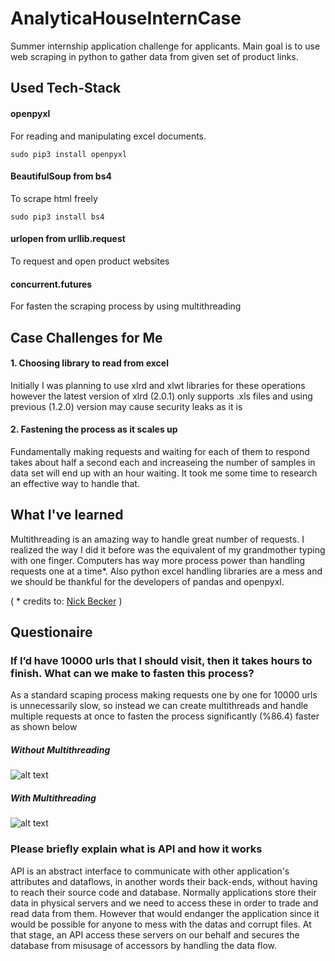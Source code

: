 # AnalyticaHouseInternCase
Summer internship application challenge for applicants. Main goal is to use web scraping in python to gather data from given set of product links. 

## Used Tech-Stack
#### openpyxl
For reading and manipulating excel documents.
```
sudo pip3 install openpyxl
```

#### BeautifulSoup from bs4
To scrape html freely
```
sudo pip3 install bs4
```

#### urlopen from urllib.request
To request and open product websites

#### concurrent.futures
For fasten the scraping process by using multithreading


## Case Challenges for Me
#### 1. Choosing library to read from excel
Initially I was planning to use xlrd and xlwt libraries for these operations however the latest version of xlrd (2.0.1) only supports .xls files 
and using previous (1.2.0) version may cause security leaks as it is 
#### 2. Fastening the process as it scales up
Fundamentally making requests and waiting for each of them to respond takes about half a second each and increaseing the number of samples in data set will end up with an hour waiting. It took me some time to research an effective way to handle that.

## What I've learned
Multithreading is an amazing way to handle great number of requests. I realized the way I did it before was the equivalent of my grandmother typing with one finger. Computers has way more process power than handling requests one at a time*. Also python excel handling libraries are a mess and we should be thankful for the developers of pandas and openpyxl.

( * credits to: [Nick Becker](https://beckernick.github.io/faster-web-scraping-python/) )

## Questionaire
### If I’d have 10000 urls that I should visit, then it takes hours to finish. What can we make to fasten this process?
  As a standard scaping process making requests one by one for 10000 urls is unnecessarily slow, so instead we can create multithreads and handle multiple requests at once to fasten the process significantly (%86.4) faster as shown below

##### Without Multithreading
![alt text](https://prnt.sc/yz62sn)

##### With Multithreading
![alt text](https://prnt.sc/yz65z1)
  
### Please briefly explain what is API and how it works
API is an abstract interface to communicate with other application's attributes and dataflows, in another words their back-ends, without having to reach their source code and database. Normally applications store their data in physical servers and we need to access these in order to trade and read data from them. However that would endanger the application since it would be possible for anyone to mess with the datas and corrupt files. At that stage, an API access these servers on our behalf and secures the database from misusage of accessors by handling the data flow. 
